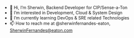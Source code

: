 - 👋 Hi, I’m Sherwin, Backend Developer for CIP/Sense-a-Ton
- 👀 I’m interested in Development, Cloud & System Design
- 🌱 I’m currently learning DevOps & SRE related Technologies
- 📫 How to reach me at @sherwinfernandes-eaton, SherwinFernandes@eaton.com
<!---
- 💞️ I’m looking to collaborate on ...
- 😄 Pronouns: ...
- ⚡ Fun fact: ...
--->

<!---
sherwinfernandes-eaton/sherwinfernandes-eaton is a ✨ special ✨ repository because its `README.md` (this file) appears on your GitHub profile.
You can click the Preview link to take a look at your changes.
--->
